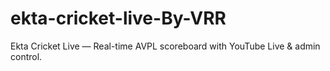 # ekta-cricket-live-By-VRR
Ekta Cricket Live — Real-time AVPL scoreboard with YouTube Live &amp; admin control.
